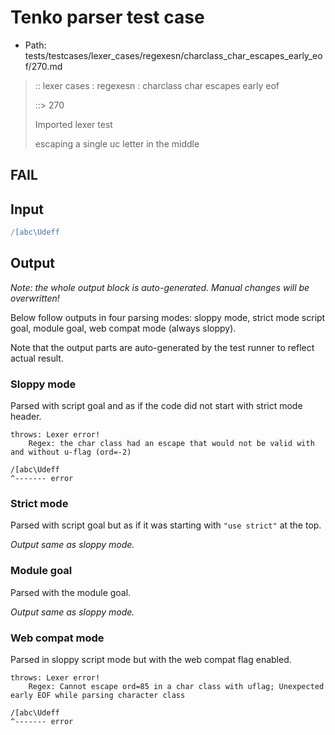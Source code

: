 # Tenko parser test case

- Path: tests/testcases/lexer_cases/regexesn/charclass_char_escapes_early_eof/270.md

> :: lexer cases : regexesn : charclass char escapes early eof
>
> ::> 270
>
> Imported lexer test
>
> escaping a single uc letter in the middle

## FAIL

## Input

`````js
/[abc\Udeff
`````

## Output

_Note: the whole output block is auto-generated. Manual changes will be overwritten!_

Below follow outputs in four parsing modes: sloppy mode, strict mode script goal, module goal, web compat mode (always sloppy).

Note that the output parts are auto-generated by the test runner to reflect actual result.

### Sloppy mode

Parsed with script goal and as if the code did not start with strict mode header.

`````
throws: Lexer error!
    Regex: the char class had an escape that would not be valid with and without u-flag (ord=-2)

/[abc\Udeff
^------- error
`````

### Strict mode

Parsed with script goal but as if it was starting with `"use strict"` at the top.

_Output same as sloppy mode._

### Module goal

Parsed with the module goal.

_Output same as sloppy mode._

### Web compat mode

Parsed in sloppy script mode but with the web compat flag enabled.

`````
throws: Lexer error!
    Regex: Cannot escape ord=85 in a char class with uflag; Unexpected early EOF while parsing character class

/[abc\Udeff
^------- error
`````

